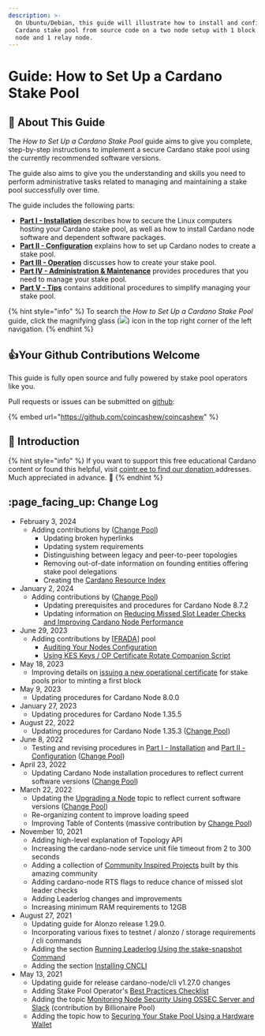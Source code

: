 ```yaml
---
description: >-
  On Ubuntu/Debian, this guide will illustrate how to install and configure a
  Cardano stake pool from source code on a two node setup with 1 block producer
  node and 1 relay node.
---
```


# Guide: How to Set Up a Cardano Stake Pool

## :wrench: About This Guide

The _How to Set Up a Cardano Stake Pool_ guide aims to give you complete, step-by-step instructions to implement a secure Cardano stake pool using the currently recommended software versions.

The guide also aims to give you the understanding and skills you need to perform administrative tasks related to managing and maintaining a stake pool successfully over time.

The guide includes the following parts:

* [**Part I - Installation**](part-i-installation/) describes how to secure the Linux computers hosting your Cardano stake pool, as well as how to install Cardano node software and dependent software packages.
* [**Part II - Configuration**](part-ii-configuration/) explains how to set up Cardano nodes to create a stake pool.
* [**Part III - Operation**](part-iii-operation/) discusses how to create your stake pool.
* [**Part IV - Administration & Maintenance**](part-iv-administration/) provides procedures that you need to manage your stake pool.
* [**Part V - Tips**](part-v-tips/) contains additional procedures to simplify managing your stake pool.

{% hint style="info" %}
To search the _How to Set Up a Cardano Stake Pool_ guide, click the magnifying glass (![](../../../.gitbook/assets/search-icon.png)) icon in the top right corner of the left navigation.
{% endhint %}

## :thumbsup:Your Github Contributions Welcome

This guide is fully open source and fully powered by stake pool operators like you.

Pull requests or issues can be submitted on [github](https://github.com/coincashew/coincashew):

{% embed url="https://github.com/coincashew/coincashew" %}

## :tada: Introduction

{% hint style="info" %}
If you want to support this free educational Cardano content or found this helpful, visit [cointr.ee to find our donation ](https://cointr.ee/coincashew)addresses. Much appreciated in advance. :pray:
{% endhint %}

## :page\_facing\_up: Change Log

* February 3, 2024
  * Adding contributions by ([Change Pool](https://change.paradoxicalsphere.com))
    * Updating broken hyperlinks
    * Updating system requirements
    * Distinguishing between legacy and peer-to-peer topologies
    * Removing out-of-date information on founding entities offering stake pool delegations
    * Creating the [Cardano Resource Index](appendix-b-resource-index.md)
* January 2, 2024
  * Adding contributions by ([Change Pool](https://change.paradoxicalsphere.com))
    * Updating prerequisites and procedures for Cardano Node 8.7.2
    * Updating information on [Reducing Missed Slot Leader Checks and Improving Cardano Node Performance](part-v-tips/reducing-missed-slot-leader-checks.md)
* June 29, 2023
  * Adding contributions by \[[FRADA](https://cardano-france-stakepool.org/)] pool
    * [Auditing Your Nodes Configuration](part-iv-administration/audit-node-configuration.md)
    * [Using KES Keys / OP Certificate Rotate Companion Script](part-iv-administration/kes-rotate-companion-script.md)
* May 18, 2023
  * Improving details on [issuing a new operational certificate](part-iv-administration/issuing-new-opcert.md) for stake pools prior to minting a first block
* May 9, 2023
  * Updating procedures for Cardano Node 8.0.0
* January 27, 2023
  * Updating procedures for Cardano Node 1.35.5
* August 22, 2022
  * Updating procedures for Cardano Node 1.35.3 ([Change Pool](https://change.paradoxicalsphere.com))
* June 8, 2022
  * Testing and revising procedures in [Part I - Installation](part-i-installation/) and [Part II - Configuration](part-ii-configuration/) ([Change Pool](https://change.paradoxicalsphere.com))
* April 23, 2022
  * Updating Cardano Node installation procedures to reflect current software versions ([Change Pool](https://change.paradoxicalsphere.com))
* March 22, 2022
  * Updating the [Upgrading a Node](part-iv-administration/upgrading-a-node.md) topic to reflect current software versions ([Change Pool](https://change.paradoxicalsphere.com))
  * Re-organizing content to improve loading speed
  * Improving Table of Contents (massive contribution by [Change Pool](https://change.paradoxicalsphere.com))
* November 10, 2021
  * Adding high-level explanation of Topology API
  * Increasing the cardano-node service unit file timeout from 2 to 300 seconds
  * Adding a collection of [Community Inspired Projects](see-also.md#projects) built by this amazing community
  * Adding cardano-node RTS flags to reduce chance of missed slot leader checks
  * Adding Leaderlog changes and improvements
  * Increasing minimum RAM requirements to 12GB
* August 27, 2021
  * Updating guide for Alonzo release 1.29.0.
  * Incorporating various fixes to testnet / alonzo / storage requirements / cli commands
  * Adding the section [Running Leaderlog Using the stake-snapshot Command](part-iii-operation/configuring-slot-leader-calculation.md#stakesnapshot)
  * Adding the section [Installing CNCLI](part-iii-operation/configuring-slot-leader-calculation.md#cncli)
* May 13, 2021
  * Updating guide for release cardano-node/cli v1.27.0 changes
  * Adding Stake Pool Operator's [Best Practices Checklist](appendix-a-best-practices-checklist.md)
  * Adding the topic [Monitoring Node Security Using OSSEC Server and Slack](part-v-tips/monitoring-node-security-using-ossec-server-and-slack.md) (contribution by Billionaire Pool)
  * Adding the topic how to [Securing Your Stake Pool Using a Hardware Wallet](part-iii-operation/securing-your-stake-pool-using-a-hardware-wallet.md)

